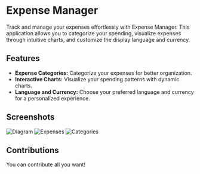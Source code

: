 # Expense Manager

Track and manage your expenses effortlessly with Expense Manager. This application allows you to categorize your spending, visualize expenses through intuitive charts, and customize the display language and currency.

## Features

- **Expense Categories:** Categorize your expenses for better organization.
- **Interactive Charts:** Visualize your spending patterns with dynamic charts.
- **Language and Currency:** Choose your preferred language and currency for a personalized experience.

## Screenshots

![Diagram](https://i.ibb.co/7yfD3vJ/123123123123.png)
![Expenses](https://i.ibb.co/QkKxCV0/123123123123.png)
![Categories](https://i.ibb.co/YkfbLRC/123123123123.png)

## Contributions
You can contribute all you want!
